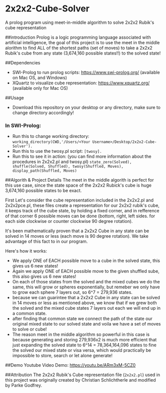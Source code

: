 # 2x2x2-Cube-Solver
A prolog program using meet-in-middle algorithm to solve 2x2x2 Rubik's cube representation

##introduction
Prolog is a logic programming language associated with artificial intelligence, the goal of this project is to use the meet in the middle alorithm to find ALL of the shortest paths (set of moves) to take a 2x2x2 Rubik's cube from any state (3,674,160 possible states!!) to the solved state! 

##Dependencies
- SWI-Prolog to run prolog scripts: https://www.swi-prolog.org/ (available on Mac OS, and Windows)
- XQuartz to visualize cube representation: https://www.xquartz.org/ (available only for Mac OS)

##Usage
- Download this repository on your desktop or any directory, make sure to change directory accordingly!
### In SWI-Prolog:
-  Run this to change working directory:
```working_directory(CWD,'/Users/<Your Username>/Desktop/2x2x2-Cube-Solver').```
- Run this to use the twosy.pl script:
```[twosy].```
- Run this to see it in action: (you can find more information about the procedures in 2x2x2.pl and twosy.pl)
```state_zero(Solved), shuffle(Solved, Shuffled), twosy(Shuffled, Moves), display_path(Shuffled, Moves)```


##Algorith & Project Details
The meet in the middle algorith is perfect for this use case, since the state space of the 2x2x2 Rubick's cube is huge 3,674,160 possible states to be exact. 

First Let's consider the cube representation included in the 2x2x2.pl and 2x2x2pce.pl, these files create a representation for our 2x2x2 rubik's cube, it keeps track of the cube state, by holding a fixed corner, and in refference of that corner 6 possible moves can be done (bottom, right, left sides. for each side clockwise or counter clockwise 90 degree rotation).

It's been mathematically proven that a 2x2x2 Cube in any state can be solved in 14 moves or less (each move is 90 degree rotation). We take advantage of this fact to in our program.

Here's how it works:
- We apply ONE of EACH possible move to a cube in the solved state, this gives us 6 new states!
- Again we apply ONE of EACH possible move to the given shuffled sube, this also gives us 6 new states!
- On each of those states from the solved and the mixed cubes we do the same, this will grow or spheres exponentially, but remeber we only have to grow each sphere 7 layers out, so 6^7 = 279,936 states.
- because we can guarintee that a 2x2x2 Cube in any state can be solved in 14 moves or less as mentioned above, we know that if we grew both the solved and the mixed cube states 7 layers out each we will end up in a common state.
- after finding that common state we connect the path of the state our original mixed state to our solved state and voila we have a set of moves to solve or cube!
- The reason meet in the middle algorithm so powerful in this case is because generating and storing 279,936x2 is much more efficient that just expanding the solved state to 6^14 = 78,364,164,096 states to fine the solved our mixed state or visa versa, which would practically be impossible to store, search or let alone generate!

##Demo
Youtube Video Demo:
https://youtu.be/ARm3xM-5CZ0

##Attribution
The 2x2x2 Rubik's Cube representation file (`2x2x2.pl`) used in this project was originally created by Christian Schlichtherle and modified by Parke Godfrey.
